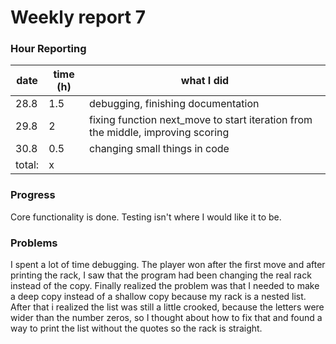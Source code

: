 # Weekly report 7

### Hour Reporting
| **date** | **time (h)** | **what I did** 
| --------- | ----------- | --------- 
| 28.8 | 1.5 | debugging, finishing documentation
| 29.8 | 2 | fixing function next_move to start iteration from the middle, improving scoring
| 30.8 | 0.5 | changing small things in code
| total: | x

### Progress
Core functionality is done. Testing isn't where I would like it to be.

### Problems
I spent a lot of time debugging. The player won after the first move and after printing the rack, I saw that the program had been changing the real rack instead of the copy. Finally realized the problem was that I needed to make a deep copy instead of a shallow copy because my rack is a nested list. After that i realized the list was still a little crooked, because the letters were wider than the number zeros, so I thought about how to fix that and found a way to print the list without the quotes so the rack is straight.
